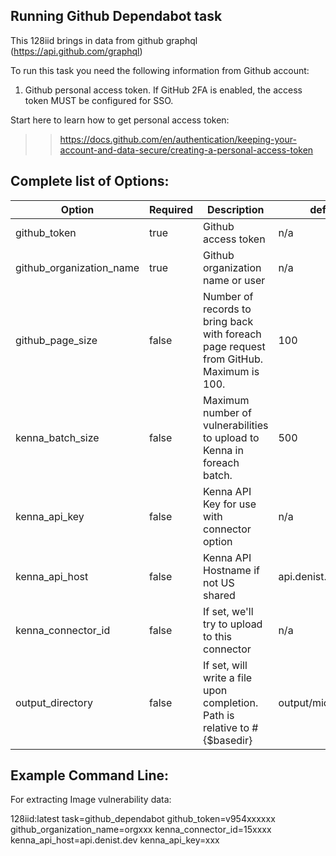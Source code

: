 ## Running Github Dependabot task 

This 128iid brings in data from github graphql (https://api.github.com/graphql)

To run this task you need the following information from Github account: 

1. Github personal access token. If GitHub 2FA is enabled, the access token MUST be configured for SSO.


Start here to learn how to get personal access token:

>>https://docs.github.com/en/authentication/keeping-your-account-and-data-secure/creating-a-personal-access-token



## Complete list of Options:

| Option                   | Required | Description                                                       | default |
|--------------------------| -------- |-------------------------------------------------------------------| ------- |
| github_token             | true | Github access token                                                        | n/a |
| github_organization_name | true | Github organization name or user                                           | n/a |
| github_page_size         | false | Number of records to bring back with foreach page request from GitHub. Maximum is 100. | 100 |
| kenna_batch_size         | false | Maximum number of vulnerabilities to upload to Kenna in foreach batch.  | 500 |
| kenna_api_key            | false | Kenna API Key for use with connector option                                | n/a |
| kenna_api_host           | false | Kenna API Hostname if not US shared                                        | api.denist.dev |
| kenna_connector_id       | false | If set, we'll try to upload to this connector                              | n/a |
| output_directory         | false | If set, will write a file upon completion. Path is relative to #{$basedir} | output/microsoft_atp |


## Example Command Line:

For extracting Image vulnerability data:

   128iid:latest task=github_dependabot github_token=v954xxxxxx github_organization_name=orgxxx kenna_connector_id=15xxxx kenna_api_host=api.denist.dev kenna_api_key=xxx
